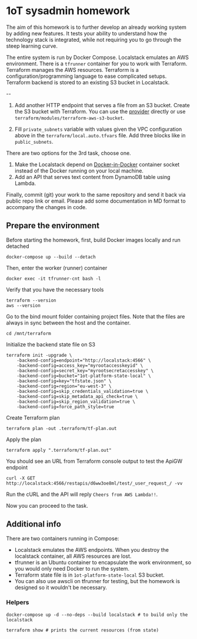 # 1oT sysadmin homework

The aim of this homework is to further develop an already working system by adding new features. It tests your ability to understand how the technology stack is integrated, while not requiring you to go through the steep learning curve.

The entire system is run by Docker Compose. Localstack emulates an AWS environment. There is a `tfrunner` container for you to work with Terraform. Terraform manages the AWS resources. Terraform is a configuration/programming language to ease complicated setups. Terraform backend is stored to an existing S3 bucket in Localstack.

--

1) Add another HTTP endpoint that serves a file from an S3 bucket. Create the S3 bucket with Terraform. You can use the [provider](https://registry.terraform.io/providers/hashicorp/aws/latest/docs/resources/s3_bucket) directly or use `terraform/modules/terraform-aws-s3-bucket`.

2) Fill `private_subnets` variable with values given the VPC configuration above in the `terraform/local.auto.tfvars` file. Add three blocks like in `public_subnets`.

There are two options for the 3rd task, choose one. 

1) Make the Localstack depend on [Docker-in-Docker](https://hub.docker.com/_/docker) container socket instead of the Docker running on your local machine.
2) Add an API that serves text content from DynamoDB table using Lambda.

Finally, commit (git) your work to the same repository and send it back via public repo link or email. Please add some documentation in MD format to accompany the changes in code.

## Prepare the environment

Before starting the homework, first, build Docker images locally and run detached

    docker-compose up --build --detach

Then, enter the worker (runner) container

    docker exec -it tfrunner-cnt bash -l

Verify that you have the necessary tools

    terraform --version
    aws --version

Go to the bind mount folder containing project files. Note that the files are always in sync between the host and the container.

    cd /mnt/terraform

Initialize the backend state file on S3

    terraform init -upgrade \
        -backend-config=endpoint="http://localstack:4566" \
        -backend-config=access_key="myrootaccesskeyid" \
        -backend-config=secret_key="myrootsecretaccesskey" \
        -backend-config=bucket="1ot-platform-state-local" \
        -backend-config=key="tfstate.json" \
        -backend-config=region="eu-west-3" \
        -backend-config=skip_credentials_validation=true \
        -backend-config=skip_metadata_api_check=true \
        -backend-config=skip_region_validation=true \
        -backend-config=force_path_style=true

Create Terraform plan

    terraform plan -out .terraform/tf-plan.out
    
Apply the plan

    terraform apply ".terraform/tf-plan.out"

You should see an URL from Terraform console output to test the ApiGW endpoint

    curl -X GET http://localstack:4566/restapis/d6ww3oe8ml/test/_user_request_/ -vv

Run the cURL and the API will reply `Cheers from AWS Lambda!!`.

Now you can proceed to the task.

## Additional info

There are two containers running in Compose:
- Localstack emulates the AWS endpoints. When you destroy the localstack container, all AWS resources are lost.
- tfrunner is an Ubuntu container to encapsulate the work environment, so you would only need Docker to run the system.
- Terraform state file is in `1ot-platform-state-local` S3 bucket. 
- You can also use awscli on tfrunner for testing, but the homework is designed so it wouldn't be necessary.

### Helpers

    docker-compose up -d --no-deps --build localstack # to build only the localstack

    terraform show # prints the current resources (from state)
